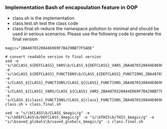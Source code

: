 ### Implementation Bash of encapsulation feature in OOP
- class.sh is the implementation
- class.test.sh test the class code
- class.final.sh reduce the namespace pollution to minimal and should be used in serious scenarios. Please use the following code to generate the final version

```
magic="2BA4876520844E069F7B429BB77F5ADE"

# convert readable version to final version
sed -e 's/\bCLASS_${DEFCLASS}_VARS\b/CLASS_${DEFCLASS}_VARS_2BA4876520844E069F7B429BB77F5ADE/g' -e 's/\bCLASS_${DEFCLASS}_FUNCTIONS\b/CLASS_${DEFCLASS}_FUNCTIONS_2BA4876520844E069F7B429BB77F5ADE/g' -e 's/CLASS_${CLASS}_FUNCTIONS/CLASS_${CLASS}_FUNCTIONS_2BA4876520844E069F7B429BB77F5ADE/g' -e 's/CLASS_${CLASS}_VARS/CLASS_${CLASS}_VARS_2BA4876520844E069F7B429BB77F5ADE/g' -e 's/CLASS_${class}_FUNCTIONS/CLASS_${class}_FUNCTIONS_2BA4876520844E069F7B429BB77F5ADE/g' class.sh > class.final.sh

sed -e "s/\bCLASS\b/CLASS_$magic/g" -e "s/\bDEFCLASS\b/DEFCLASS_$magic/g" -e "s/\bTHIS\b/THIS_$magic/g" -e "s/\bsaved_globals\b/saved_globals_$magic/g" -i class.final.sh
```